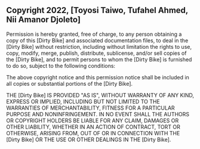 ## Copyright 2022, [Toyosi Taiwo, Tufahel Ahmed, Nii Amanor Djoleto]

Permission is hereby granted, free of charge, to any person obtaining a copy of this [Dirty Bike] and associated documentation files, to deal in the [Dirty Bike] without restriction, including without limitation the rights to use, copy, modify, merge, publish, distribute, sublicense, and/or sell copies of the [Dirty Bike], and to permit persons to whom the [Dirty Bike] is furnished to do so, subject to the following conditions:

The above copyright notice and this permission notice shall be included in all copies or substantial portions of the [Dirty Bike].

THE [Dirty Bike] IS PROVIDED "AS IS", WITHOUT WARRANTY OF ANY KIND, EXPRESS OR IMPLIED, INCLUDING BUT NOT LIMITED TO THE WARRANTIES OF MERCHANTABILITY, FITNESS FOR A PARTICULAR PURPOSE AND NONINFRINGEMENT. IN NO EVENT SHALL THE AUTHORS OR COPYRIGHT HOLDERS BE LIABLE FOR ANY CLAIM, DAMAGES OR OTHER LIABILITY, WHETHER IN AN ACTION OF CONTRACT, TORT OR OTHERWISE, ARISING FROM, OUT OF OR IN CONNECTION WITH THE [Dirty Bike] OR THE USE OR OTHER DEALINGS IN THE [Dirty Bike].
